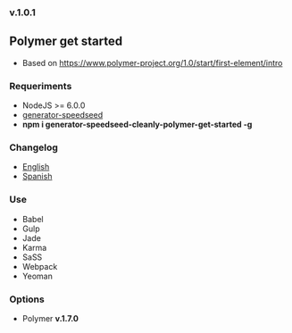 ### v.1.0.1

## Polymer get started
- Based on https://www.polymer-project.org/1.0/start/first-element/intro

### Requeriments
- NodeJS >= 6.0.0
- [generator-speedseed](https://www.npmjs.com/package/generator-speedseed)
- **npm i generator-speedseed-cleanly-polymer-get-started -g**

### Changelog
- [English](https://github.com/ifedu/generator-speedseed-cleanly-polymer-get-started/blob/master/docs/CHANGELOG/EN_US.md)
- [Spanish](https://github.com/ifedu/generator-speedseed-cleanly-polymer-get-started/blob/master/docs/CHANGELOG/ES.md)

### Use
- Babel
- Gulp
- Jade
- Karma
- SaSS
- Webpack
- Yeoman

### Options
- Polymer **v.1.7.0**